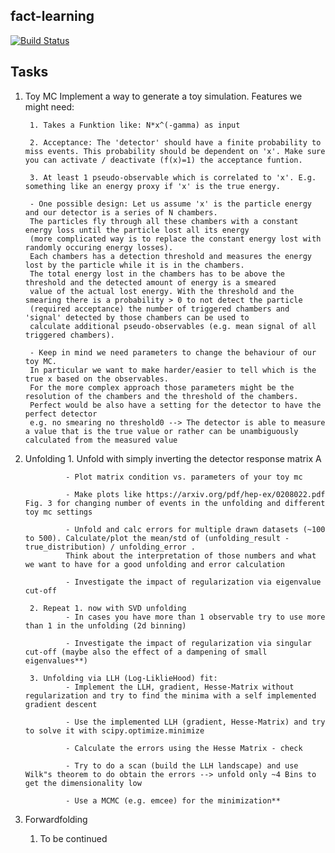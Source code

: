 fact-learning
-------------
[![Build Status](https://travis-ci.org/jacobbieker/fact-learning.svg?branch=master)](https://travis-ci.org/jacobbieker/fact-learning)


Tasks
-------------

1. Toy MC
		Implement a way to generate a toy simulation. Features we might need:

		1. Takes a Funktion like: N*x^(-gamma) as input

		2. Acceptance: The 'detector' should have a finite probability to miss events. This probability should be dependent on 'x'. Make sure you can activate / deactivate (f(x)=1) the acceptance funtion.
         
		3. At least 1 pseudo-observable which is correlated to 'x'. E.g. something like an energy proxy if 'x' is the true energy.

		- One possible design: Let us assume 'x' is the particle energy and our detector is a series of N chambers. 
		The particles fly through all these chambers with a constant energy loss until the particle lost all its energy 
		(more complicated way is to replace the constant energy lost with randomly occuring energy losses). 
		Each chambers has a detection threshold and measures the energy lost by the particle while it is in the chambers. 
		The total energy lost in the chambers has to be above the threshold and the detected amount of energy is a smeared 
		value of the actual lost energy. With the threshold and the smearing there is a probability > 0 to not detect the particle 
		(required acceptance) the number of triggered chambers and 'signal' detected by those chambers can be used to 
		calculate additional pseudo-observables (e.g. mean signal of all triggered chambers).

		- Keep in mind we need parameters to change the behaviour of our toy MC. 
		In particular we want to make harder/easier to tell which is the true x based on the observables. 
		For the more complex approach those parameters might be the resolution of the chambers and the threshold of the chambers. 
		Perfect would be also have a setting for the detector to have the perfect detector 
		e.g. no smearing no threshold0 --> The detector is able to measure a value that is the true value or rather can be unambiguously calculated from the measured value


2. Unfolding
		1. Unfold with simply inverting the detector response matrix A

				- Plot matrix condition vs. parameters of your toy mc

				- Make plots like https://arxiv.org/pdf/hep-ex/0208022.pdf Fig. 3 for changing number of events in the unfolding and different toy mc settings

				- Unfold and calc errors for multiple drawn datasets (~100 to 500). Calculate/plot the mean/std of (unfolding_result - true_distribution) / unfolding_error . 
				Think about the interpretation of those numbers and what we want to have for a good unfolding and error calculation

				- Investigate the impact of regularization via eigenvalue cut-off

		2. Repeat 1. now with SVD unfolding
				- In cases you have more than 1 observable try to use more than 1 in the unfolding (2d binning)

				- Investigate the impact of regularization via singular cut-off (maybe also the effect of a dampening of small eigenvalues**)

		3. Unfolding via LLH (Log-LiklieHood) fit:
				- Implement the LLH, gradient, Hesse-Matrix without regularization and try to find the minima with a self implemented gradient descent

				- Use the implemented LLH (gradient, Hesse-Matrix) and try to solve it with scipy.optimize.minimize

				- Calculate the errors using the Hesse Matrix - check

				- Try to do a scan (build the LLH landscape) and use Wilk"s theorem to do obtain the errors --> unfold only ~4 Bins to get the dimensionality low

				- Use a MCMC (e.g. emcee) for the minimization**

3. Forwardfolding

	1. To be continued

